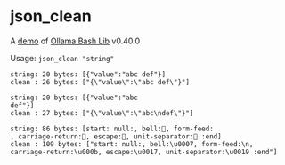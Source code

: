 # json_clean

A [demo](../README.md#demos) of [Ollama Bash Lib](https://github.com/attogram/ollama-bash-lib) v0.40.0

Usage: `json_clean "string"`


```
string: 20 bytes: [{"value":"abc def"}]
clean : 26 bytes: ["{\"value\":\"abc def\"}"]
```

```
string: 20 bytes: [{"value":"abc
def"}]
clean : 27 bytes: ["{\"value\":\"abc\ndef\"}"]
```

```
string: 86 bytes: [start: null:, bell:, form-feed:
, carriage-return:, escape:, unit-separator: :end]
clean : 109 bytes: ["start: null:, bell:\u0007, form-feed:\n, carriage-return:\u000b, escape:\u0017, unit-separator:\u0019 :end"]
```
